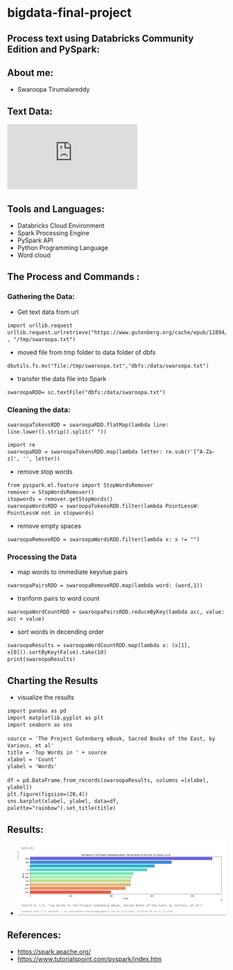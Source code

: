 # bigdata-final-project
## Process text using Databricks Community Edition and PySpark:
## About me:
- Swaroopa Tirumalareddy
## Text Data:
![Sacred Books of the East by Aśvaghosha](https://www.gutenberg.org/cache/epub/12894/pg12894.txt)
## Tools and Languages:
- Databricks Cloud Environment
- Spark Processing Engine
- PySpark API
- Python Programming Language
- Word cloud
## The Process and Commands :
### Gathering the Data:
- Get text data from url
```
import urllib.request
urllib.request.urlretrieve("https://www.gutenberg.org/cache/epub/12894/pg12894.txt" , "/tmp/swaroopa.txt")
```

- moved file from tmp folder to data folder of dbfs
```
dbutils.fs.mv("file:/tmp/swaroopa.txt","dbfs:/data/swaroopa.txt")
```

- transfer the data file into Spark
```
swaroopaRDD= sc.textFile("dbfs:/data/swaroopa.txt")
```

### Cleaning the data:
```
swaroopaTokensRDD = swaroopaRDD.flatMap(lambda line: line.lower().strip().split(" "))
 ```
 ```
 import re
swaroopaRDD = swaroopaTokensRDD.map(lambda letter: re.sub(r'[^A-Za-z]', '', letter))
 ```
 
 - remove stop words
```
from pyspark.ml.feature import StopWordsRemover
remover = StopWordsRemover()
stopwords = remover.getStopWords()
swaroopaWordsRDD = swaroopaTokensRDD.filter(lambda PointLessW: PointLessW not in stopwords)
```
- remove empty spaces
```
swaroopaRemoveRDD = swaroopaWordsRDD.filter(lambda x: x != "")
```
### Processing the Data
- map words to immediate keyvlue pairs
```
swaroopaPairsRDD = swaroopaRemoveRDD.map(lambda word: (word,1))
```
- tranform pairs to word count
```
swaroopaWordCountRDD = swaroopaPairsRDD.reduceByKey(lambda acc, value: acc + value)
```
- sort words in decending order
```
swaroopaResults = swaroopaWordCountRDD.map(lambda x: (x[1], x[0])).sortByKey(False).take(10)
print(swaroopaResults)
```
## Charting the Results
- visualize the results
```
import pandas as pd
import matplotlib.pyplot as plt
import seaborn as sns

source = 'The Project Gutenberg eBook, Sacred Books of the East, by Various, et al'
title = 'Top Words in ' + source
xlabel = 'Count'
ylabel = 'Words'

df = pd.DataFrame.from_records(swaroopaResults, columns =[xlabel, ylabel]) 
plt.figure(figsize=(20,4))
sns.barplot(xlabel, ylabel, data=df, palette="rainbow").set_title(title)
```
## Results:

* ![Result](https://github.com/swaroopatirumalareddy/bigdata-final-project/blob/main/bigdat.PNG)
## References:
- https://spark.apache.org/
- https://www.tutorialspoint.com/pyspark/index.htm
